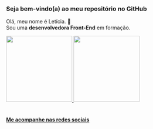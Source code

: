 ### Seja bem-vindo(a) ao meu repositório no GitHub
Olá, meu nome é Letícia. 👋
<br> Sou uma <strong>desenvolvedora Front-End</strong> em formação.

<div>
  <a href="https://github.com/leticialist">
  <img height="180em" src="https://github-readme-stats.vercel.app/api?username=leticialist&show_icons=true&theme=cobalt&include_all_commits=true&count_private=true"/>
  <img height="180em" src="https://github-readme-stats.vercel.app/api/top-langs/?username=leticialist&layout=compact&langs_count=6&theme=cobalt"/>
</div>
  
  
 
 <br>
 
  #### Me acompanhe nas redes sociais 
 
<div> 
  <a href="https://instagram.com/leticialist" target="_blank" rel="external"><img src="https://img.shields.io/badge/-Instagram-%23E4405F?style=for-the-badge&logo=instagram&logoColor=white" target="_blank" rel="external></a>
  <a href="https://www.linkedin.com/in/leticialist" target="_blank" rel="external><img src="https://img.shields.io/badge/-LinkedIn-%230077B5?style=for-the-badge&logo=linkedin&logoColor=white" target="_blank" rel="external></a> 

</div>
